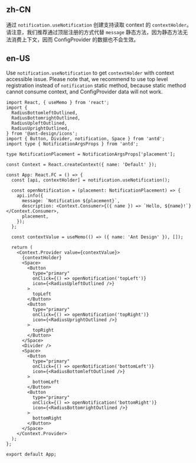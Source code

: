 ## zh-CN

通过 `notification.useNotification` 创建支持读取 context 的 `contextHolder`。请注意，我们推荐通过顶层注册的方式代替 `message` 静态方法，因为静态方法无法消费上下文，因而 ConfigProvider 的数据也不会生效。

## en-US

Use `notification.useNotification` to get `contextHolder` with context accessible issue. Please note that, we recommend to use top level registration instead of `notification` static method, because static method cannot consume context, and ConfigProvider data will not work.
```tsx
import React, { useMemo } from 'react';
import {
  RadiusBottomleftOutlined,
  RadiusBottomrightOutlined,
  RadiusUpleftOutlined,
  RadiusUprightOutlined,
} from '@ant-design/icons';
import { Button, Divider, notification, Space } from 'antd';
import type { NotificationArgsProps } from 'antd';

type NotificationPlacement = NotificationArgsProps['placement'];

const Context = React.createContext({ name: 'Default' });

const App: React.FC = () => {
  const [api, contextHolder] = notification.useNotification();

  const openNotification = (placement: NotificationPlacement) => {
    api.info({
      message: `Notification ${placement}`,
      description: <Context.Consumer>{({ name }) => `Hello, ${name}!`}</Context.Consumer>,
      placement,
    });
  };

  const contextValue = useMemo(() => ({ name: 'Ant Design' }), []);

  return (
    <Context.Provider value={contextValue}>
      {contextHolder}
      <Space>
        <Button
          type="primary"
          onClick={() => openNotification('topLeft')}
          icon={<RadiusUpleftOutlined />}
        >
          topLeft
        </Button>
        <Button
          type="primary"
          onClick={() => openNotification('topRight')}
          icon={<RadiusUprightOutlined />}
        >
          topRight
        </Button>
      </Space>
      <Divider />
      <Space>
        <Button
          type="primary"
          onClick={() => openNotification('bottomLeft')}
          icon={<RadiusBottomleftOutlined />}
        >
          bottomLeft
        </Button>
        <Button
          type="primary"
          onClick={() => openNotification('bottomRight')}
          icon={<RadiusBottomrightOutlined />}
        >
          bottomRight
        </Button>
      </Space>
    </Context.Provider>
  );
};

export default App;
```
